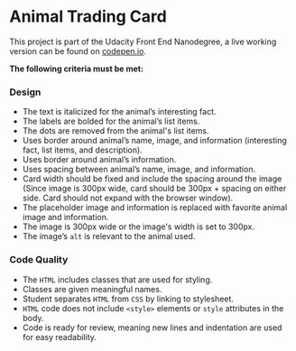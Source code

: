 # Animal Trading Card

This project is part of the Udacity Front End Nanodegree, a live working version can be found on [codepen.io](https://codepen.io/nickbellamy/pen/ZaLXJd).

**The following criteria must be met:**

### Design

* The text is italicized for the animal’s interesting fact.
* The labels are bolded for the animal’s list items.
* The dots are removed from the animal's list items.
* Uses border around animal’s name, image, and information (interesting fact, list items, and description).
* Uses border around animal’s information.
* Uses spacing between animal’s name, image, and information.
* Card width should be fixed and include the spacing around the image (Since image is 300px wide, card should be 300px + spacing on either side. Card should not expand with the browser window).
* The placeholder image and information is replaced with favorite animal image and information.
* The image is 300px wide or the image's width is set to 300px.
* The image’s `alt` is relevant to the animal used.

### Code Quality

* The `HTML` includes classes that are used for styling.
* Classes are given meaningful names.
* Student separates `HTML` from `CSS` by linking to stylesheet.
* `HTML` code does not include `<style>` elements or `style` attributes in the body.
* Code is ready for review, meaning new lines and indentation are used for easy readability.
